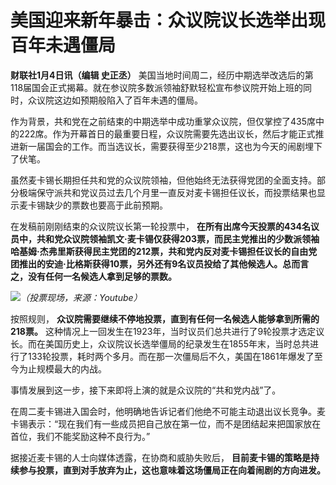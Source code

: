 # 美国迎来新年暴击：众议院议长选举出现百年未遇僵局

**财联社1月4日讯（编辑 史正丞）**
美国当地时间周二，经历中期选举改选后的第118届国会正式揭幕。就在参议院多数派领袖舒默轻松宣布参议院开始上班的同时，众议院这边如预期般陷入了百年未遇的僵局。

作为背景，共和党在之前结束的中期选举中成功重掌众议院，但仅掌控了435席中的222席。作为开幕首日的最重要日程，众议院需要先选出议长，然后才能正式推进新一届国会的工作。而当选议长，需要获得至少218票，这也为今天的闹剧埋下了伏笔。

虽然麦卡锡长期担任共和党的众议院领袖，但他始终无法获得党团的全面支持。部分极端保守派共和党议员过去几个月里一直反对麦卡锡担任议长，而投票结果也显示麦卡锡缺少的票数也要高于此前预期。

在发稿前刚刚结束的众议院议长第一轮投票中，
**在所有出席今天投票的434名议员中，共和党众议院领袖凯文·麦卡锡仅获得203票，而民主党推出的少数派领袖哈基姆·杰弗里斯获得民主党团的212票，共和党内反对麦卡锡担任议长的自由党团推出的安迪·比格斯获得10票，另外还有9名议员投给了其他候选人。总而言之，没有任何一名候选人拿到足够的票数。**

![](https://inews.gtimg.com/newsapp_bt/0/15592240288/1000)_（投票现场，来源：Youtube）_

按照规则， **众议院需要继续不停地投票，直到有任何一名候选人能够拿到所需的218票。**
这种情况上一回发生在1923年，当时议员们总共进行了9轮投票才选定议长。而在美国历史上，众议院议长选举僵局的纪录发生在1855年末，当时总共进行了133轮投票，耗时两个多月。而在那一次僵局后不久，美国在1861年爆发了至今为止规模最大的内战。

事情发展到这一步，接下来即将上演的就是众议院的“共和党内战”了。

在周二麦卡锡进入国会时，他明确地告诉记者们他绝不可能主动退出议长竞争。麦卡锡表示：“现在我们有一些成员把自己放在第一位，而不是团结起来把国家放在首位，我们不能奖励这种不良行为。”

据接近麦卡锡的人士向媒体透露，在协商和威胁失败后， **目前麦卡锡的策略是持续参与投票，直到对手放弃为止，这也意味着这场僵局正在向着闹剧的方向进发。**

